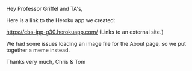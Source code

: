 Hey Professor Griffel and TA's,

Here is a link to the Heroku app we created:

https://cbs-ipp-g30.herokuapp.com/ (Links to an external site.)

We had some issues loading an image file for the About page, so we put together a meme instead.

Thanks very much,
Chris & Tom  